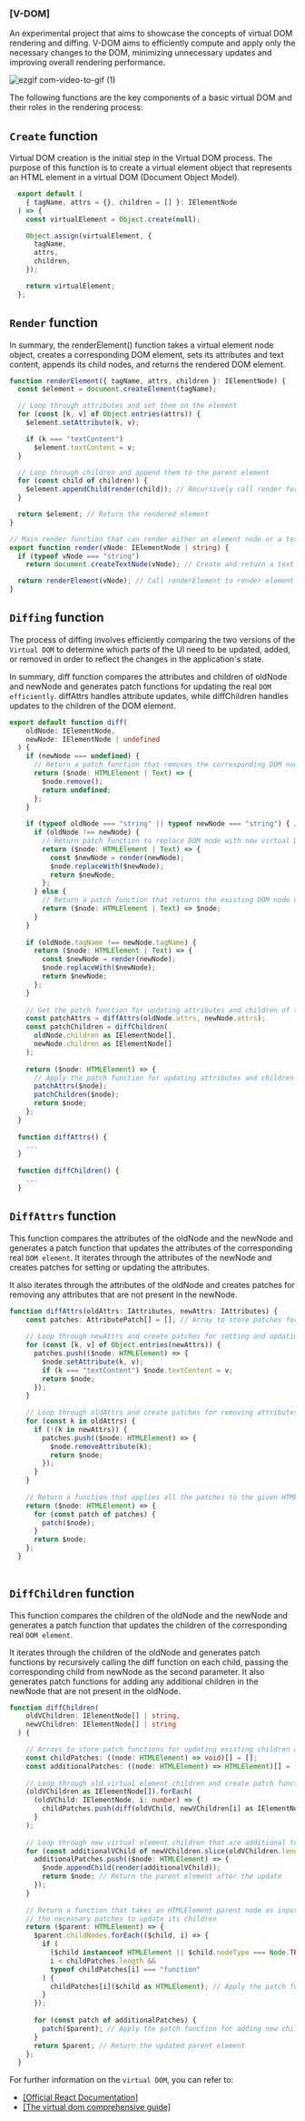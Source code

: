 ### [V-DOM]

An experimental project that aims to showcase the concepts of virtual DOM rendering and diffing. V-DOM aims to efficiently compute and apply only the necessary changes to the DOM, minimizing unnecessary updates and improving overall rendering performance. 

![ezgif com-video-to-gif (1)](https://user-images.githubusercontent.com/51100407/232135393-1c19e609-2518-46df-a7b4-6898f361bc23.gif)

The following functions are the key components of a basic virtual DOM and their roles in the rendering process:

## `Create` function

Virtual DOM creation is the initial step in the Virtual DOM process. The purpose of this function is to create a virtual element object that represents an HTML element in a virtual DOM (Document Object Model).


``` typescript
  export default (
    { tagName, attrs = {}, children = [] }: IElementNode
  ) => {
    const virtualElement = Object.create(null);

    Object.assign(virtualElement, {
      tagName,
      attrs,
      children,
    });

    return virtualElement;
  };
```

## `Render` function

In summary, the renderElement() function takes a virtual element node object, creates a corresponding DOM element, sets its attributes and text content, appends its child nodes, and returns the rendered DOM element. 

``` typescript
function renderElement({ tagName, attrs, children }: IElementNode) {
  const $element = document.createElement(tagName);

  // Loop through attributes and set them on the element
  for (const [k, v] of Object.entries(attrs)) {
    $element.setAttribute(k, v);

    if (k === "textContent")
      $element.textContent = v; 
  }

  // Loop through children and append them to the parent element
  for (const child of children!) {
    $element.appendChild(render(child)); // Recursively call render for child elements
  }

  return $element; // Return the rendered element
}

// Main render function that can render either an element node or a text node
export function render(vNode: IElementNode | string) {
  if (typeof vNode === "string") 
    return document.createTextNode(vNode); // Create and return a text node if input is a string

  return renderElement(vNode); // Call renderElement to render element node and return it
}

```

## `Diffing` function

The process of diffing involves efficiently comparing the two versions of the `Virtual DOM` to determine which parts of the UI need to be updated, added, or removed in order to reflect the changes in the application's state.

In summary, diff function compares the attributes and children of oldNode and newNode and generates patch functions for updating the real `DOM efficiently`. diffAttrs handles attribute updates, while diffChildren handles updates to the children of the DOM element.

``` typescript
export default function diff(
    oldNode: IElementNode, 
    newNode: IElementNode | undefined 
  ) {
    if (newNode === undefined) { 
      // Return a patch function that removes the corresponding DOM node and returns undefined
      return ($node: HTMLElement | Text) => {
        $node.remove();
        return undefined;
      };
    }
  
    if (typeof oldNode === "string" || typeof newNode === "string") { /
      if (oldNode !== newNode) { 
        // Return patch function to replace DOM node with new virtual DOM node and return new DOM node
        return ($node: HTMLElement | Text) => {
          const $newNode = render(newNode);
          $node.replaceWith($newNode);
          return $newNode;
        };
      } else {
        // Return a patch function that returns the existing DOM node unchanged
        return ($node: HTMLElement | Text) => $node;
      }
    }
  
    if (oldNode.tagName !== newNode.tagName) { 
      return ($node: HTMLElement | Text) => {
        const $newNode = render(newNode);
        $node.replaceWith($newNode);
        return $newNode;
      };
    }
  
    // Get the patch function for updating attributes and children of the DOM node
    const patchAttrs = diffAttrs(oldNode.attrs, newNode.attrs); 
    const patchChildren = diffChildren(
      oldNode.children as IElementNode[], 
      newNode.children as IElementNode[] 
    ); 
  
    return ($node: HTMLElement) => {
      // Apply the patch function for updating attributes and children on the DOM node
      patchAttrs($node); 
      patchChildren($node); 
      return $node; 
    };
  }
  
  function diffAttrs() {
    ...
  }
  
  function diffChildren() {
    ...
  }
```

## `DiffAttrs` function

This function compares the attributes of the oldNode and the newNode and generates a patch function that updates the attributes of the corresponding real `DOM element`. It iterates through the attributes of the newNode and creates patches for setting or updating the attributes.

It also iterates through the attributes of the oldNode and creates patches for removing any attributes that are not present in the newNode.

``` typescript
function diffAttrs(oldAttrs: IAttributes, newAttrs: IAttributes) {
    const patches: AttributePatch[] = []; // Array to store patches for attribute changes
  
    // Loop through newAttrs and create patches for setting and updating attributes
    for (const [k, v] of Object.entries(newAttrs)) {
      patches.push(($node: HTMLElement) => {
        $node.setAttribute(k, v); 
        if (k === "textContent") $node.textContent = v; 
        return $node;
      });
    }
  
    // Loop through oldAttrs and create patches for removing attributes
    for (const k in oldAttrs) {
      if (!(k in newAttrs)) {
        patches.push(($node: HTMLElement) => {
          $node.removeAttribute(k); 
          return $node;
        });
      }
    }
  
    // Return a function that applies all the patches to the given HTML element
    return ($node: HTMLElement) => {
      for (const patch of patches) {
        patch($node);
      }
      return $node;
    };
  }
  
```

## `DiffChildren` function

This function compares the children of the oldNode and the newNode and generates a patch function that updates the children of the corresponding real `DOM element`. 

It iterates through the children of the oldNode and generates patch functions by recursively calling the diff function on each child, passing the corresponding child from newNode as the second parameter. It also generates patch functions for adding any additional children in the newNode that are not present in the oldNode.

``` typescript
function diffChildren(
    oldVChildren: IElementNode[] | string,
    newVChildren: IElementNode[] | string
  ) {

    // Arrays to store patch functions for updating existing children and adding new children
    const childPatches: ((node: HTMLElement) => void)[] = [];
    const additionalPatches: ((node: HTMLElement) => HTMLElement)[] = []; 
  
    // Loop through old virtual element children and create patch functions for each pair of old and new children
    (oldVChildren as IElementNode[]).forEach(
      (oldVChild: IElementNode, i: number) => {
        childPatches.push(diff(oldVChild, newVChildren[i] as IElementNode));
      }
    );
  
    // Loop through new virtual element children that are additional to old children and create patch functions for adding them
    for (const additionalVChild of newVChildren.slice(oldVChildren.length)) {
      additionalPatches.push(($node: HTMLElement) => {
        $node.appendChild(render(additionalVChild)); 
        return $node; // Return the parent element after the update
      });
    }
  
    // Return a function that takes an HTMLElement parent node as input and applies
    // the necessary patches to update its children 
    return ($parent: HTMLElement) => {
      $parent.childNodes.forEach(($child, i) => {
        if (
          ($child instanceof HTMLElement || $child.nodeType === Node.TEXT_NODE) &&
          i < childPatches.length &&
          typeof childPatches[i] === "function"
        ) {
          childPatches[i]($child as HTMLElement); // Apply the patch function for updating existing children
        }
      });
  
      for (const patch of additionalPatches) {
        patch($parent); // Apply the patch function for adding new children
      }
      return $parent; // Return the updated parent element
    };
  }

```
For further information on the `virtual DOM`, you can refer to:

- [[Official React Documentation]](https://legacy.reactjs.org/docs/reconciliation.html) 
- [[The virtual dom comprehensive guide]](https://javascript.plainenglish.io/react-the-virtual-dom-comprehensive-guide-acd19c5e327a)

